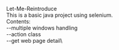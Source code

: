 Let-Me-Reintroduce\
This is a basic java project using selenium.\
Contents:\
--multiple windows handling\
--action class\
--get web page detail\
